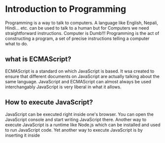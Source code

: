 # Introduction to Programming
Programming is a  way to talk to computers. A language like English, Nepali, Hindi... etc. can be used to talk to a human but for Computers we need straightforward instructions.
Computer is Dumb!!!
Programming is the act of constructing a program, a set of precise instructions telling a computer what to do.

## what is ECMAScript?
ECMAScript is a standard on which JavaScript is based. It wsa created to ensure that different documents on JavaScript are actually talking about the same language.
JavaScript and ECMAScript can almost always be used interchangably JavaScript is very liberal in what it allows.

## How to execute JavaScript?
JavaScript can be executed right inside one's browser. You can open the JavaScript console and start writing JavaScript there.
Another way to execute JavaScript is a runtime like Node.js which can be installed and used to run JavaScript code.
Yet another way to execute JavaScript is by inserting it inside <Script> tag of an HTML document.